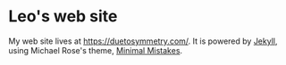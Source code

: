 # Leo's web site

My web site lives at https://duetosymmetry.com/. It is powered by [Jekyll](http://jekyllrb.com/), using Michael Rose's theme, [Minimal Mistakes](http://mmistakes.github.io/minimal-mistakes).
